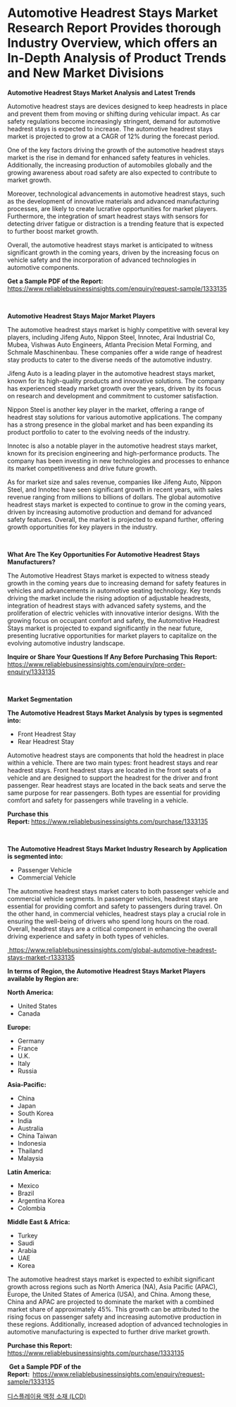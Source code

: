 <p><h1>Automotive Headrest Stays Market Research Report Provides thorough Industry Overview, which offers an In-Depth Analysis of Product Trends and New Market Divisions</h1></p><p><strong>Automotive Headrest Stays Market Analysis and Latest Trends</strong></p>
<p><p>Automotive headrest stays are devices designed to keep headrests in place and prevent them from moving or shifting during vehicular impact. As car safety regulations become increasingly stringent, demand for automotive headrest stays is expected to increase. The automotive headrest stays market is projected to grow at a CAGR of 12% during the forecast period.</p><p>One of the key factors driving the growth of the automotive headrest stays market is the rise in demand for enhanced safety features in vehicles. Additionally, the increasing production of automobiles globally and the growing awareness about road safety are also expected to contribute to market growth. </p><p>Moreover, technological advancements in automotive headrest stays, such as the development of innovative materials and advanced manufacturing processes, are likely to create lucrative opportunities for market players. Furthermore, the integration of smart headrest stays with sensors for detecting driver fatigue or distraction is a trending feature that is expected to further boost market growth.</p><p>Overall, the automotive headrest stays market is anticipated to witness significant growth in the coming years, driven by the increasing focus on vehicle safety and the incorporation of advanced technologies in automotive components.</p></p>
<p><strong>Get a Sample PDF of the Report:&nbsp;</strong> <a href="https://www.reliablebusinessinsights.com/enquiry/request-sample/1333135">https://www.reliablebusinessinsights.com/enquiry/request-sample/1333135</a></p>
<p>&nbsp;</p>
<p><strong>Automotive Headrest Stays Major Market Players</strong></p>
<p><p>The automotive headrest stays market is highly competitive with several key players, including Jifeng Auto, Nippon Steel, Innotec, Arai Industrial Co, Mubea, Vishwas Auto Engineers, Atlanta Precision Metal Forming, and Schmale Maschinenbau. These companies offer a wide range of headrest stay products to cater to the diverse needs of the automotive industry.</p><p>Jifeng Auto is a leading player in the automotive headrest stays market, known for its high-quality products and innovative solutions. The company has experienced steady market growth over the years, driven by its focus on research and development and commitment to customer satisfaction.</p><p>Nippon Steel is another key player in the market, offering a range of headrest stay solutions for various automotive applications. The company has a strong presence in the global market and has been expanding its product portfolio to cater to the evolving needs of the industry.</p><p>Innotec is also a notable player in the automotive headrest stays market, known for its precision engineering and high-performance products. The company has been investing in new technologies and processes to enhance its market competitiveness and drive future growth.</p><p>As for market size and sales revenue, companies like Jifeng Auto, Nippon Steel, and Innotec have seen significant growth in recent years, with sales revenue ranging from millions to billions of dollars. The global automotive headrest stays market is expected to continue to grow in the coming years, driven by increasing automotive production and demand for advanced safety features. Overall, the market is projected to expand further, offering growth opportunities for key players in the industry.</p></p>
<p>&nbsp;</p>
<p><strong>What Are The Key Opportunities For Automotive Headrest Stays Manufacturers?</strong></p>
<p><p>The Automotive Headrest Stays market is expected to witness steady growth in the coming years due to increasing demand for safety features in vehicles and advancements in automotive seating technology. Key trends driving the market include the rising adoption of adjustable headrests, integration of headrest stays with advanced safety systems, and the proliferation of electric vehicles with innovative interior designs. With the growing focus on occupant comfort and safety, the Automotive Headrest Stays market is projected to expand significantly in the near future, presenting lucrative opportunities for market players to capitalize on the evolving automotive industry landscape.</p></p>
<p><strong>Inquire or Share Your Questions If Any Before Purchasing This Report:</strong> <a href="https://www.reliablebusinessinsights.com/enquiry/pre-order-enquiry/1333135">https://www.reliablebusinessinsights.com/enquiry/pre-order-enquiry/1333135</a></p>
<p>&nbsp;</p>
<p><strong>Market Segmentation</strong></p>
<p><strong>The Automotive Headrest Stays Market Analysis by types is segmented into:</strong></p>
<p><ul><li>Front Headrest Stay</li><li>Rear Headrest Stay</li></ul></p>
<p><p>Automotive headrest stays are components that hold the headrest in place within a vehicle. There are two main types: front headrest stays and rear headrest stays. Front headrest stays are located in the front seats of a vehicle and are designed to support the headrest for the driver and front passenger. Rear headrest stays are located in the back seats and serve the same purpose for rear passengers. Both types are essential for providing comfort and safety for passengers while traveling in a vehicle.</p></p>
<p><strong>Purchase this Report:&nbsp;</strong><a href="https://www.reliablebusinessinsights.com/purchase/1333135">https://www.reliablebusinessinsights.com/purchase/1333135</a></p>
<p>&nbsp;</p>
<p><strong>The Automotive Headrest Stays Market Industry Research by Application is segmented into:</strong></p>
<p><ul><li>Passenger Vehicle</li><li>Commercial Vehicle</li></ul></p>
<p><p>The automotive headrest stays market caters to both passenger vehicle and commercial vehicle segments. In passenger vehicles, headrest stays are essential for providing comfort and safety to passengers during travel. On the other hand, in commercial vehicles, headrest stays play a crucial role in ensuring the well-being of drivers who spend long hours on the road. Overall, headrest stays are a critical component in enhancing the overall driving experience and safety in both types of vehicles.</p></p>
<p><a href="https://www.reliablebusinessinsights.com/global-automotive-headrest-stays-market-r1333135">&nbsp;https://www.reliablebusinessinsights.com/global-automotive-headrest-stays-market-r1333135</a></p>
<p><strong>In terms of Region, the Automotive Headrest Stays Market Players available by Region are:</strong></p>
<p>
    <p> <strong> North America: </strong>
        <ul>
            <li>United States</li>
            <li>Canada</li>
        </ul>
        </p> 
    <p> <strong> Europe: </strong>
        <ul>
            <li>Germany</li>
            <li>France</li>
            <li>U.K.</li>
            <li>Italy</li>
            <li>Russia</li>
        </ul>
        </p> 
    <p> <strong> Asia-Pacific: </strong>
        <ul>
            <li>China</li>
            <li>Japan</li>
            <li>South Korea</li>
            <li>India</li>
            <li>Australia</li>
            <li>China Taiwan</li>
            <li>Indonesia</li>
            <li>Thailand</li>
            <li>Malaysia</li>
        </ul>
        </p> 
    <p> <strong> Latin America: </strong>
        <ul>
            <li>Mexico</li>
            <li>Brazil</li>
            <li>Argentina Korea</li>
            <li>Colombia</li>
        </ul>
        </p> 
    <p> <strong> Middle East & Africa: </strong>
        <ul>
            <li>Turkey</li>
            <li>Saudi</li>
            <li>Arabia</li>
            <li>UAE</li>
            <li>Korea</li>
        </ul>
    </p>
    </p>
<p><p>The automotive headrest stays market is expected to exhibit significant growth across regions such as North America (NA), Asia Pacific (APAC), Europe, the United States of America (USA), and China. Among these, China and APAC are projected to dominate the market with a combined market share of approximately 45%. This growth can be attributed to the rising focus on passenger safety and increasing automotive production in these regions. Additionally, increased adoption of advanced technologies in automotive manufacturing is expected to further drive market growth.</p></p>
<p><strong>Purchase this Report: </strong><a href="https://www.reliablebusinessinsights.com/purchase/1333135">https://www.reliablebusinessinsights.com/purchase/1333135</a></p>
<p>&nbsp;<strong>Get a Sample PDF of the Report:&nbsp;&nbsp;</strong><a href="https://www.reliablebusinessinsights.com/enquiry/request-sample/1333135">https://www.reliablebusinessinsights.com/enquiry/request-sample/1333135</a></p>
<p><strong></strong></p>
<p><p><a href="https://github.com/airdroplover110/Market-Research-Report-List-1/blob/main/290811292653.md">디스플레이용 액정 소재 (LCD)</a></p></p>